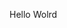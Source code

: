 Hello Wolrd


































































































































































































































































































































































































































































































































































































































































































































































































































































































































































































































































































































































































































































































































































































































































































































































































































































































































































































































































































































































































































































































































































































































































































































































































































































































































































































































































































































































































































































































































































































































































































































































































